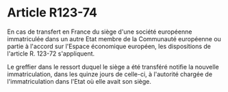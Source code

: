 # Article R123-74

En cas de transfert en France du siège d'une société européenne immatriculée dans un autre Etat membre de la Communauté européenne ou partie à l'accord sur l'Espace économique européen, les dispositions de l'article R. 123-72 s'appliquent.

Le greffier dans le ressort duquel le siège a été transféré notifie la nouvelle immatriculation, dans les quinze jours de celle-ci, à l'autorité chargée de l'immatriculation dans l'Etat où elle avait son siège.
